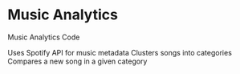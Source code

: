 # Music Analytics
Music Analytics Code

Uses Spotify API for music metadata
Clusters songs into categories
Compares a new song in a given category 
